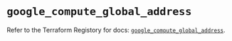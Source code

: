 # `google_compute_global_address`

Refer to the Terraform Registory for docs: [`google_compute_global_address`](https://www.terraform.io/docs/providers/google-beta/r/google_compute_global_address).
